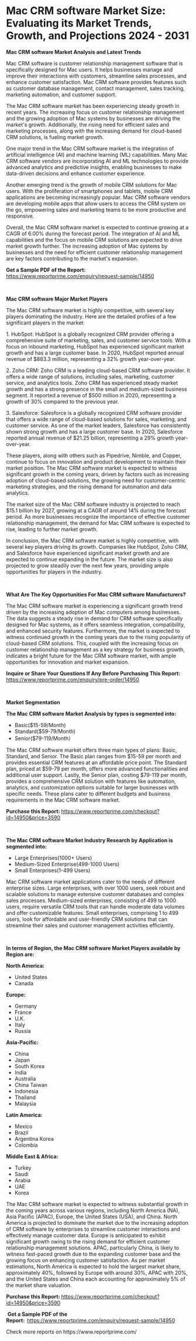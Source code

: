 <p><h1>Mac CRM software Market Size: Evaluating its Market Trends, Growth, and Projections 2024 - 2031</h1></p><p><strong>Mac CRM software Market Analysis and Latest Trends</strong></p>
<p><p>Mac CRM software is customer relationship management software that is specifically designed for Mac users. It helps businesses manage and improve their interactions with customers, streamline sales processes, and enhance customer satisfaction. Mac CRM software provides features such as customer database management, contact management, sales tracking, marketing automation, and customer support.</p><p>The Mac CRM software market has been experiencing steady growth in recent years. The increasing focus on customer relationship management and the growing adoption of Mac systems by businesses are driving the market's growth. Additionally, the rising need for efficient sales and marketing processes, along with the increasing demand for cloud-based CRM solutions, is fueling market growth.</p><p>One major trend in the Mac CRM software market is the integration of artificial intelligence (AI) and machine learning (ML) capabilities. Many Mac CRM software vendors are incorporating AI and ML technologies to provide advanced analytics and predictive insights, enabling businesses to make data-driven decisions and enhance customer experience.</p><p>Another emerging trend is the growth of mobile CRM solutions for Mac users. With the proliferation of smartphones and tablets, mobile CRM applications are becoming increasingly popular. Mac CRM software vendors are developing mobile apps that allow users to access the CRM system on the go, empowering sales and marketing teams to be more productive and responsive.</p><p>Overall, the Mac CRM software market is expected to continue growing at a CAGR of 6.00% during the forecast period. The integration of AI and ML capabilities and the focus on mobile CRM solutions are expected to drive market growth further. The increasing adoption of Mac systems by businesses and the need for efficient customer relationship management are key factors contributing to the market's expansion.</p></p>
<p><strong>Get a Sample PDF of the Report:&nbsp;</strong> <a href="https://www.reportprime.com/enquiry/request-sample/14950">https://www.reportprime.com/enquiry/request-sample/14950</a></p>
<p>&nbsp;</p>
<p><strong>Mac CRM software Major Market Players</strong></p>
<p><p>The Mac CRM software market is highly competitive, with several key players dominating the industry. Here are the detailed profiles of a few significant players in the market:</p><p>1. HubSpot: HubSpot is a globally recognized CRM provider offering a comprehensive suite of marketing, sales, and customer service tools. With a focus on inbound marketing, HubSpot has experienced significant market growth and has a large customer base. In 2020, HubSpot reported annual revenue of $883.3 million, representing a 32% growth year-over-year.</p><p>2. Zoho CRM: Zoho CRM is a leading cloud-based CRM software provider. It offers a wide range of solutions, including sales, marketing, customer service, and analytics tools. Zoho CRM has experienced steady market growth and has a strong presence in the small and medium-sized business segment. It reported a revenue of $500 million in 2020, representing a growth of 30% compared to the previous year.</p><p>3. Salesforce: Salesforce is a globally recognized CRM software provider that offers a wide range of cloud-based solutions for sales, marketing, and customer service. As one of the market leaders, Salesforce has consistently shown strong growth and has a large customer base. In 2020, Salesforce reported annual revenue of $21.25 billion, representing a 29% growth year-over-year.</p><p>These players, along with others such as Pipedrive, Nimble, and Copper, continue to focus on innovation and product development to maintain their market position. The Mac CRM software market is expected to witness significant growth in the coming years, driven by factors such as increasing adoption of cloud-based solutions, the growing need for customer-centric marketing strategies, and the rising demand for automation and data analytics.</p><p>The market size of the Mac CRM software industry is projected to reach $15.1 billion by 2027, growing at a CAGR of around 14% during the forecast period. As more businesses recognize the importance of effective customer relationship management, the demand for Mac CRM software is expected to rise, leading to further market growth.</p><p>In conclusion, the Mac CRM software market is highly competitive, with several key players driving its growth. Companies like HubSpot, Zoho CRM, and Salesforce have experienced significant market growth and are expected to continue expanding in the future. The market size is also projected to grow steadily over the next few years, providing ample opportunities for players in the industry.</p></p>
<p>&nbsp;</p>
<p><strong>What Are The Key Opportunities For Mac CRM software Manufacturers?</strong></p>
<p><p>The Mac CRM software market is experiencing a significant growth trend driven by the increasing adoption of Mac computers among businesses. The data suggests a steady rise in demand for CRM software specifically designed for Mac systems, as it offers seamless integration, compatibility, and enhanced security features. Furthermore, the market is expected to witness continued growth in the coming years due to the rising popularity of cloud-based CRM solutions. This, coupled with the increasing focus on customer relationship management as a key strategy for business growth, indicates a bright future for the Mac CRM software market, with ample opportunities for innovation and market expansion.</p></p>
<p><strong>Inquire or Share Your Questions If Any Before Purchasing This Report:</strong> <a href="https://www.reportprime.com/enquiry/pre-order/14950">https://www.reportprime.com/enquiry/pre-order/14950</a></p>
<p>&nbsp;</p>
<p><strong>Market Segmentation</strong></p>
<p><strong>The Mac CRM software Market Analysis by types is segmented into:</strong></p>
<p><ul><li>Basic($15-59/Month)</li><li>Standard($59-79/Month)</li><li>Senior($79-119/Month）</li></ul></p>
<p><p>The Mac CRM software market offers three main types of plans: Basic, Standard, and Senior. The Basic plan ranges from $15-59 per month and provides essential CRM features at an affordable price point. The Standard plan, priced at $59-79 per month, offers more advanced functionalities and additional user support. Lastly, the Senior plan, costing $79-119 per month, provides a comprehensive CRM solution with features like automation, analytics, and customization options suitable for larger businesses with specific needs. These plans cater to different budgets and business requirements in the Mac CRM software market.</p></p>
<p><strong>Purchase this Report:&nbsp;</strong><a href="https://www.reportprime.com/checkout?id=14950&price=3590">https://www.reportprime.com/checkout?id=14950&price=3590</a></p>
<p>&nbsp;</p>
<p><strong>The Mac CRM software Market Industry Research by Application is segmented into:</strong></p>
<p><ul><li>Large Enterprises(1000+ Users)</li><li>Medium-Sized Enterprise(499-1000 Users)</li><li>Small Enterprises(1-499 Users)</li></ul></p>
<p><p>Mac CRM software market applications cater to the needs of different enterprise sizes. Large enterprises, with over 1000 users, seek robust and scalable solutions to manage extensive customer databases and complex sales processes. Medium-sized enterprises, consisting of 499 to 1000 users, require versatile CRM tools that can handle moderate data volumes and offer customizable features. Small enterprises, comprising 1 to 499 users, look for affordable and user-friendly CRM solutions that can streamline their sales and customer management activities efficiently.</p></p>
<p>&nbsp;</p>
<p><strong>In terms of Region, the Mac CRM software Market Players available by Region are:</strong></p>
<p>
    <p> <strong> North America: </strong>
        <ul>
            <li>United States</li>
            <li>Canada</li>
        </ul>
        </p> 
    <p> <strong> Europe: </strong>
        <ul>
            <li>Germany</li>
            <li>France</li>
            <li>U.K.</li>
            <li>Italy</li>
            <li>Russia</li>
        </ul>
        </p> 
    <p> <strong> Asia-Pacific: </strong>
        <ul>
            <li>China</li>
            <li>Japan</li>
            <li>South Korea</li>
            <li>India</li>
            <li>Australia</li>
            <li>China Taiwan</li>
            <li>Indonesia</li>
            <li>Thailand</li>
            <li>Malaysia</li>
        </ul>
        </p> 
    <p> <strong> Latin America: </strong>
        <ul>
            <li>Mexico</li>
            <li>Brazil</li>
            <li>Argentina Korea</li>
            <li>Colombia</li>
        </ul>
        </p> 
    <p> <strong> Middle East & Africa: </strong>
        <ul>
            <li>Turkey</li>
            <li>Saudi</li>
            <li>Arabia</li>
            <li>UAE</li>
            <li>Korea</li>
        </ul>
    </p>
    </p>
<p><p>The Mac CRM software market is expected to witness substantial growth in the coming years across various regions, including North America (NA), Asia Pacific (APAC), Europe, the United States (USA), and China. North America is projected to dominate the market due to the increasing adoption of CRM software by enterprises to streamline customer interactions and effectively manage customer data. Europe is anticipated to exhibit significant growth owing to the rising demand for efficient customer relationship management solutions. APAC, particularly China, is likely to witness fast-paced growth due to the expanding customer base and the growing focus on enhancing customer satisfaction. As per market estimations, North America is expected to hold the largest market share, approximately 40%, followed by Europe with around 30%, APAC with 20%, and the United States and China each accounting for approximately 5% of the market share valuation.</p></p>
<p><strong>Purchase this Report: </strong><a href="https://www.reportprime.com/checkout?id=14950&price=3590">https://www.reportprime.com/checkout?id=14950&price=3590</a></p>
<p>&nbsp;<strong>Get a Sample PDF of the Report:&nbsp;&nbsp;</strong><a href="https://www.reportprime.com/enquiry/request-sample/14950">https://www.reportprime.com/enquiry/request-sample/14950</a></p>
<p><strong></strong></p>
<p>Check more reports on https://www.reportprime.com/</p>